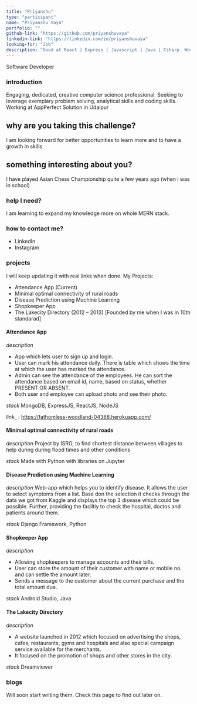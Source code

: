 ```yaml
---
title: "Priyanshu"
type: "participant"
name: "Priyanshu Vaya"
portfolio: ""
github-link: "https://github.com/priyanshuvaya"
linkedin-link: "https://linkedin.com/in/priyanshuvaya"
looking-for: "Job"
description: "Good at React | Express | Javascript | Java | Csharp. Working as Software Developer"
---
```


Software Developer

### introduction

Engaging, dedicated, creative computer science professional. Seeking to leverage exemplary problem solving, analytical skills and coding skills.
Working at AppPerfect Solution in Udaipur

## why are you taking this challenge?

I am looking forward for better opportunities to learn more and to have a growth in skills

## something interesting about you?

I have played Asian Chess Championship quite a few years ago (when i was in school)

### help I need?

I am learning to expand my knowledge more on whole MERN stack.

### how to contact me?

- LinkedIn
- Instagram

### projects

I will keep updating it with real links when done.
My Projects:
- Attendance App (Current)
- Minimal optimal connectivity of rural roads
- Disease Prediction using Machine Learning
- Shopkeeper App
- The Lakecity Directory (2012 – 2013) [Founded by me when I was in 10th standarad]


#### Attendance App

_description_ 
- App which lets user to sign up and login.
- User can mark his attendance daily. There is table which shows the time at which the user has merked the attendance.
- Admin can see the attendance of the employees. He can sort the attendance based on email id, name, based on status, whether PRESENT OR ABSENT.
- Both user and employee can upload photo and see their photo.

_stack_ MongoDB, ExpressJS, ReactJS, NodeJS

_link__ : https://fathomless-woodland-04388.herokuapp.com/

#### Minimal optimal connectivity of rural roads

_description_ Project by ISRO, to find shortest distance between villages to help during during flood times and other conditions

_stack_ Made with Python with libraries on Jupyter

#### Disease Prediction using Machine Learning

_description_   Web-app which helps you to identify disease. It allows the user to select symptoms from a list. Base don the selection it checks through the data we got from Kaggle and displays the top 3 disease which could be possible. Further, providing the faciltiy to check the hospital, doctos and patients around them.

_stack_ Django Framework, Python

#### Shopkeeper App

_description_ 
- Allowing shopkeepers to manage accounts and their bills.
- User can store the amount of their customer with name or mobile no. and can settle the amount later.
- Sends a message to the customer about the current purchase and the total amount due.

_stack_ Android Studio, Java

#### The Lakecity Directory

_description_ 
- A website launched in 2012 which focused on advertising the shops, cafes, restaurants, gyms and hospitals and also special campaign service available for the merchants.
- It focused on the promotion of shops and other stores in the city.


_stack_  Dreamviewer


### blogs

Will soon start writing them. Check this page to find out later on.

<!-- #### why I liked GraphQL over REST?

_description_ I will write something really nice here so that you feel like reading my blog.

_link_ https://dev.to/some-imaginary-link -->
